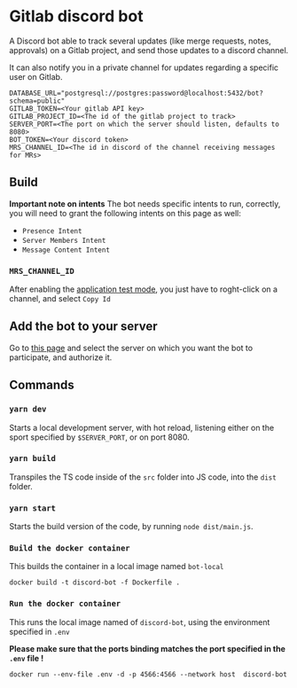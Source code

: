 # Gitlab discord bot

A Discord bot able to track several updates (like merge requests, notes, approvals) on a Gitlab project, and send those updates to a discord channel.

It can also notify you in a private channel for updates regarding a specific user on Gitlab.

````=txt
DATABASE_URL="postgresql://postgres:password@localhost:5432/bot?schema=public"
GITLAB_TOKEN=<Your gitlab API key>
GITLAB_PROJECT_ID=<The id of the gitlab project to track>
SERVER_PORT=<The port on which the server should listen, defaults to 8080>
BOT_TOKEN=<Your discord token>
MRS_CHANNEL_ID=<The id in discord of the channel receiving messages for MRs>
````

## Build

**Important note on intents**
The bot needs specific intents to run, correctly, you will need to grant the following intents on this page as well:
- `Presence Intent`
- `Server Members Intent`
- `Message Content Intent`

### `MRS_CHANNEL_ID`
After enabling the [application test mode](https://discord.com/developers/docs/game-sdk/store#application-test-mode), you just have to roght-click on a channel, and select `Copy Id`


## Add the bot to your server
Go to [this page](https://discord.com/oauth2/authorize?client_id=920025554126794772&permissions=19456&scope=bot%20applications.commands) and select the server on which you want the bot to participate, and authorize it.

## Commands
### `yarn dev`
Starts a local development server, with hot reload, listening either on the sport specified by `$SERVER_PORT`, or on port 8080.

### `yarn build`
Transpiles the TS code inside of the `src` folder into JS code, into the `dist` folder.

### `yarn start`
Starts the build version of the code, by running `node dist/main.js`.

### `Build the docker container`
This builds the container in a local image named `bot-local`

`docker build -t discord-bot -f Dockerfile .`

### `Run the docker container`
This runs the local image named of `discord-bot`, using the environment specified in `.env`

**Please make sure that the ports binding matches the port specified in the `.env` file !**

`docker run --env-file .env -d -p 4566:4566 --network host  discord-bot`
